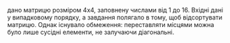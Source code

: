 дано матрицю розміром 4х4, заповнену числами від 1 до 16. Вхідні дані у випадковому порядку, а завдання полягало в тому, щоб відсортувати матрицю. Однак існувало обмеження: переставляти місцями можна було лише сусідні елементи, не залучаючи діагональні.